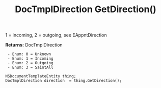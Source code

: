 ﻿---
uid: crmscript_ref_NSDocumentTemplateEntity_GetDirection
title: DocTmplDirection GetDirection()
intellisense: NSDocumentTemplateEntity.GetDirection
keywords: NSDocumentTemplateEntity, GetDirection
so.topic: reference
---

1 = incoming, 2 = outgoing, see EAppntDirection

**Returns:** DocTmplDirection

     - Enum: 0 = Unknown 
     - Enum: 1 = Incoming 
     - Enum: 2 = Outgoing 
     - Enum: 3 = SaintAll 

```crmscript
NSDocumentTemplateEntity thing;
DocTmplDirection direction  = thing.GetDirection();
```


